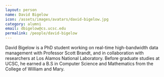 ```yaml
---
layout: person
name: David Bigelow
icon: /assets/images/avatars/david-bigelow.jpg
category: alumni
email: dbigelow@cs.ucsc.edu
permalink: /people/david-bigelow
---
```


David Bigelow is a PhD student working on real-time high-bandwidth data
management with Professor Scott Brandt, and in collaboration with researchers
at Los Alamos National Laboratory.  Before graduate studies at UCSC, he earned
a B.S in Computer Science and Mathematics from the College of William and Mary.
